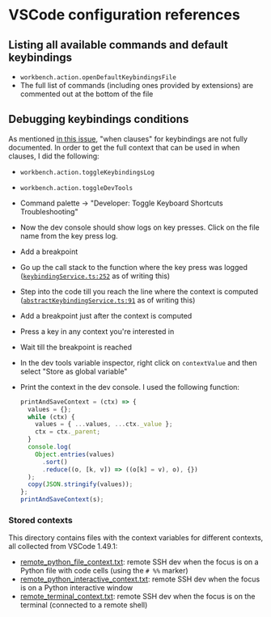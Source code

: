 # VSCode configuration references

## Listing all available commands and default keybindings

- `workbench.action.openDefaultKeybindingsFile`
- The full list of commands (including ones provided by extensions) are
  commented out at the bottom of the file

## Debugging keybindings conditions

As mentioned [in this issue](https://github.com/microsoft/vscode/issues/78782),
"when clauses" for keybindings are not fully documented. In order to get the
full context that can be used in when clauses, I did the following:

- `workbench.action.toggleKeybindingsLog`
- `workbench.action.toggleDevTools`
- Command palette -> "Developer: Toggle Keyboard Shortcuts Troubleshooting"
- Now the dev console should show logs on key presses. Click on the file name
  from the key press log.
- Add a breakpoint
- Go up the call stack to the function where the key press was logged
  ([`keybindingService.ts:252`](https://github.com/microsoft/vscode/blob/master/src/vs/workbench/services/keybinding/browser/keybindingService.ts#L252)
  as of writing this)
- Step into the code till you reach the line where the context is computed
  ([`abstractKeybindingService.ts:91`](https://github.com/microsoft/vscode/blob/master/src/vs/platform/keybinding/common/abstractKeybindingService.ts#L191)
  as of writing this)
- Add a breakpoint just after the context is computed
- Press a key in any context you're interested in
- Wait till the breakpoint is reached
- In the dev tools variable inspector, right click on `contextValue` and then
  select "Store as global variable"
- Print the context in the dev console. I used the following function:

  ```javascript
  printAndSaveContext = (ctx) => {
    values = {};
    while (ctx) {
      values = { ...values, ...ctx._value };
      ctx = ctx._parent;
    }
    console.log(
      Object.entries(values)
        .sort()
        .reduce((o, [k, v]) => ((o[k] = v), o), {})
    );
    copy(JSON.stringify(values));
  };
  printAndSaveContext(s);
  ```

### Stored contexts

This directory contains files with the context variables for different contexts,
all collected from VSCode 1.49.1:

- [remote_python_file_context.txt](./remote_python_file_context.txt): remote SSH
  dev when the focus is on a Python file with code cells (using the `# %%`
  marker)
- [remote_python_interactive_context.txt](./remote_python_interactive_context.txt):
  remote SSH dev when the focus is on a Python interactive window
- [remote_terminal_context.txt](./remote_terminal_context.txt): remote SSH dev
  when the focus is on the terminal (connected to a remote shell)
